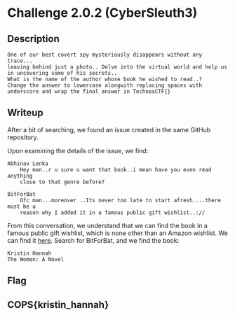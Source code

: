 
# Challenge 2.0.2 (CyberSleuth3)

## Description
```
One of our best covert spy mysteriously disappears without any trace...
leaving behind just a photo.. Delve into the virtual world and help us in uncovering some of his secrets..
What is the name of the author whose book he wished to read..?
Change the answer to lowercase alongwith replacing spaces with underscore and wrap the final answer in TechnexCTF{}
```
## Writeup
After a bit of searching, we found an issue created in the same GitHub repository.

Upon examining the details of the issue, we find:
```
Abhinav Lenka
    Hey man..r u sure u want that book..i mean have you even read anything
    close to that genre before?

BitForBat
    Ofc man...moreover ..Its never too late to start afresh....there must be a
    reason why I added it in a famous public gift wishlist..://
```
From this conversation, we understand that we can find the book in a famous public gift wishlist, which is none other than an Amazon wishlist. We can find it [here](https://www.amazon.com/registries?ref_=nav_cs_registry&ref_=nav_cs_registry). Search for BitForBat, and we find the book:
```
Kristin Hannah
The Women: A Novel
```

## Flag

##  COPS{kristin_hannah}
